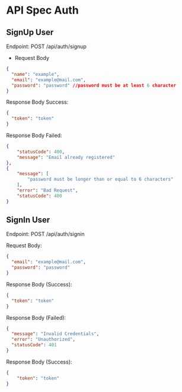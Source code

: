 # API Spec Auth

## SignUp User

Endpoint: POST /api/auth/signup

- Request Body

```json
{
  "name": "example",
  "email": "example@mail.com",
  "password": "password" //password must be at least 6 character
}
```

Response Body Success:

```json
{
  "token": "token"
}
```

Response Body Failed:

```json
{
    "statusCode": 400,
    "message": "Email already registered"
},
{
    "message": [
        "password must be longer than or equal to 6 characters"
    ],
    "error": "Bad Request",
    "statusCode": 400
}
```

## SignIn User

Endpoint: POST /api/auth/signin

Request Body:

```json
{
  "email": "example@mail.com",
  "password": "password"
}
```

Response Body (Success):

```json
{
  "token": "token"
}
```

Response Body (Failed):

```json
{
  "message": "Invalid Credentials",
  "error": "Unauthorized",
  "statusCode": 401
}
```

Response Body (Success):

```json
{
    "token": "token"
}
```

